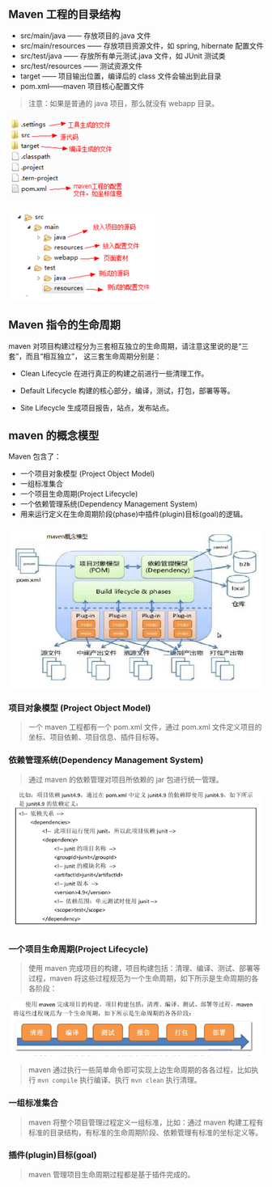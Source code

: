 ## Maven 工程的目录结构

- src/main/java —— 存放项目的.java 文件
- src/main/resources —— 存放项目资源文件，如 spring, hibernate 配置文件
- src/test/java —— 存放所有单元测试.java 文件，如 JUnit 测试类
- src/test/resources —— 测试资源文件
- target —— 项目输出位置，编译后的 class 文件会输出到此目录
- pom.xml——maven 项目核心配置文件

> 注意：如果是普通的 java 项目，那么就没有 webapp 目录。

![](./images/maven工程的目录结构-1.png)

![](./images/maven工程的目录结构-2.png)

## Maven 指令的生命周期

maven 对项目构建过程分为三套相互独立的生命周期，请注意这里说的是“三套”，而且“相互独立”， 这三套生命周期分别是：

- Clean Lifecycle 在进行真正的构建之前进行一些清理工作。

- Default Lifecycle 构建的核心部分，编译，测试，打包，部署等等。

- Site Lifecycle 生成项目报告，站点，发布站点。

## maven 的概念模型

Maven 包含了：
- 一个项目对象模型 (Project Object Model)
- 一组标准集合
- 一个项目生命周期(Project Lifecycle)
- 一个依赖管理系统(Dependency Management System)
- 用来运行定义在生命周期阶段(phase)中插件(plugin)目标(goal)的逻辑。

![](./images/maven概念模型.png)

### 项目对象模型 (Project Object Model)

> 一个 maven 工程都有一个 pom.xml 文件，通过 pom.xml 文件定义项目的坐标、项目依赖、项目信息、插件目标等。

### 依赖管理系统(Dependency Management System)

> 通过 maven 的依赖管理对项目所依赖的 jar 包进行统一管理。

![](./images/maven依赖管理系统(Dependency%20Management%20System).png)

### 一个项目生命周期(Project Lifecycle)

> 使用 maven 完成项目的构建，项目构建包括：清理、编译、测试、部署等过程，maven 将这些过程规范为一个生命周期，如下所示是生命周期的各各阶段：

![](./images/maven项目生命周期(Project%20Lifecycle).png)

> maven 通过执行一些简单命令即可实现上边生命周期的各各过程，比如执行 `mvn compile` 执行编译、执行 `mvn clean` 执行清理。

### 一组标准集合

> maven 将整个项目管理过程定义一组标准，比如：通过 maven 构建工程有标准的目录结构，有标准的生命周期阶段、依赖管理有标准的坐标定义等。

### 插件(plugin)目标(goal)

> maven 管理项目生命周期过程都是基于插件完成的。
